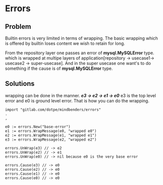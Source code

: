 # Errors
## Problem
Builtin errors is very limited in terms of wrapping. The basic wrapping which is offered by builtin loses content we wish to retain for long.

From the repository layer one passes an error of **mysql.MySQLError** type. which is wrapped at multipe layers of application[repository → usecase1→ usecase2 → super-usecase]. And in the super usecase one want's to do something if the cause is of **mysql.MySQLError** type.

## Solutions
wrapping can be done in the manner.
***e3 → e2 → e1 → e0***
e3 is the top level error and e0 is ground level error.
That is how you can do the wrapping.

```
import "gitlab.com/dotpe/mindbenders/errors"
.
,

e0 := errors.New("base-error")
e1 := errors.WrapMessage(e0, "wrapped e0")
e2 := errors.WrapMessage(e1, "wrapped e1")
e3 := errors.WrapMessage(e2, "wrapped e2")

errors.UnWrap(e3) // -> e2
errors.UnWrap(e2) // -> e1
errors.UnWrap(e0) // -> nil because e0 is the very base error

errors.Cause(e3) // -> e0
errors.Cause(e2) // -> e0
errors.Cause(e1) // -> e0
errors.Cause(e0) // -> e0
```